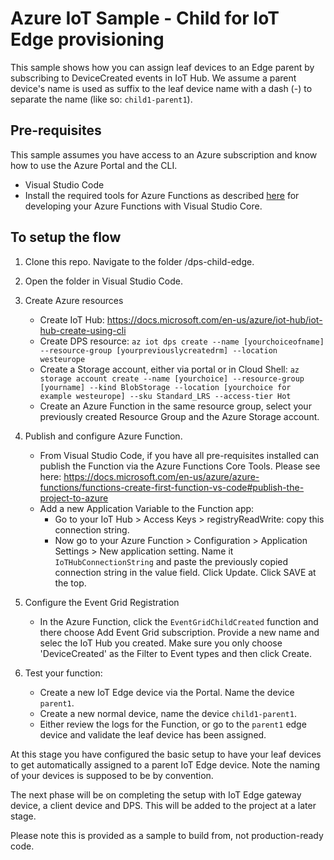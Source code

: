 # Azure IoT Sample - Child for IoT Edge provisioning

This sample shows how you can assign leaf devices to an Edge parent by subscribing to DeviceCreated events in IoT Hub. We assume a parent device's name is used as suffix to the leaf device name with a dash (-) to separate the name (like so: `child1-parent1`).

## Pre-requisites
This sample assumes you have access to an Azure subscription and know how to use the Azure Portal and the CLI.
- Visual Studio Code
- Install the required tools for Azure Functions as described [here](https://docs.microsoft.com/en-us/azure/azure-functions/functions-create-first-function-vs-code) for developing your Azure Functions with Visual Studio Core.

## To setup the flow

1. Clone this repo. Navigate to the folder /dps-child-edge.
1. Open the folder in Visual Studio Code.
1. Create Azure resources
    - Create IoT Hub: https://docs.microsoft.com/en-us/azure/iot-hub/iot-hub-create-using-cli
    - Create DPS resource: `az iot dps create --name [yourchoiceofname] --resource-group [yourpreviouslycreatedrm] --location westeurope`
    - Create a Storage account, either via portal or in Cloud Shell: `az storage account create --name [yourchoice] --resource-group [yourname] --kind BlobStorage --location [yourchoice for example westeurope] --sku Standard_LRS --access-tier Hot`
    - Create an Azure Function in the same resource group, select your previously created Resource Group and the Azure Storage account.

1. Publish and configure Azure Function.
    - From Visual Studio Code, if you have all pre-requisites installed can publish the Function via the Azure Functions Core Tools. Please see here: https://docs.microsoft.com/en-us/azure/azure-functions/functions-create-first-function-vs-code#publish-the-project-to-azure
    - Add a new Application Variable to the Function app: 
        - Go to your IoT Hub > Access Keys > registryReadWrite: copy this connection string.
        - Now go to your Azure Function > Configuration > Application Settings > New application setting. Name it `IoTHubConnectionString` and paste the previously copied connection string in the value field. Click Update. Click SAVE at the top.

1. Configure the Event Grid Registration
    - In the Azure Function, click the `EventGridChildCreated` function and there choose Add Event Grid subscription. Provide a new name and selec the IoT Hub you created. Make sure you only choose 'DeviceCreated' as the Filter to Event types and then click Create.

1. Test your function: 
    - Create a new IoT Edge device via the Portal. Name the device `parent1`.
    - Create a new normal device, name the device `child1-parent1`.
    - Either review the logs for the Function, or go to the `parent1` edge device and validate the leaf device has been assigned.

At this stage you have configured the basic setup to have your leaf devices to get automatically assigned to a parent IoT Edge device. Note the naming of your devices is supposed to be by convention. 

The next phase will be on completing the setup with IoT Edge gateway device, a client device and DPS. This will be added to the project at a later stage.


Please note this is provided as a sample to build from, not production-ready code.

